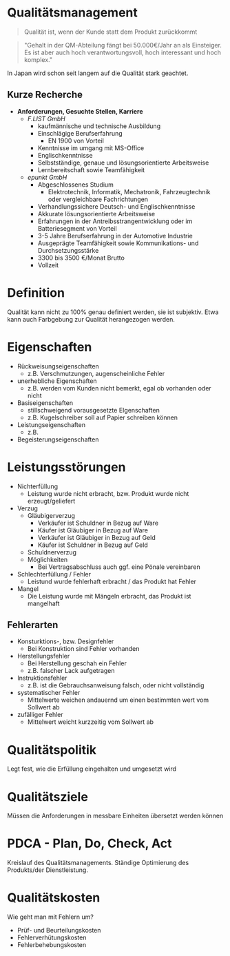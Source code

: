 Qualitätsmanagement
====

> Qualität ist, wenn der Kunde statt dem Produkt zurückkommt

> "Gehalt in der QM-Abteilung fängt bei 50.000€/Jahr an als Einsteiger. Es ist aber auch hoch verantwortungsvoll, hoch interessant und hoch komplex."

In Japan wird schon seit langem auf die Qualität stark geachtet.

Kurze Recherche
----

- **Anforderungen, Gesuchte Stellen, Karriere**
   - _F.LIST GmbH_
       - kaufmännische und technische Ausbildung
       - Einschlägige Berufserfahrung
          - EN 1900 von Vorteil
       - Kenntnisse im umgang mit MS-Office
       - Englischkenntnisse
       - Selbstständige, genaue und lösungsorientierte Arbeitsweise
       - Lernbereitschaft sowie Teamfähigkeit 
   - _epunkt GmbH_
      - Abgeschlossenes Studium
	     - Elektrotechnik, Informatik, Mechatronik, Fahrzeugtechnik oder vergleichbare Fachrichtungen
	  - Verhandlungssichere Deutsch- und Englischkenntnisse
	  - Akkurate lösungsorientierte Arbeitsweise
	  - Erfahrungen in der Antreibsstrangentwicklung oder im Batteriesegment von Vorteil
      - 3-5 Jahre Berufserfahrung in der Automotive Industrie
	  - Ausgeprägte Teamfähigkeit sowie Kommunikations- und Durchsetzungsstärke
	  - 3300 bis 3500 €/Monat Brutto
	  - Vollzeit

Definition
====

Qualität kann nicht zu 100% genau definiert werden, sie ist subjektiv. Etwa kann auch Farbgebung zur Qualität herangezogen werden.


Eigenschaften
====

- Rückweisungseigenschaften
   - z.B. Verschmutzungen, augenscheinliche Fehler
- unerhebliche Eigenschaften
   - z.B. werden vom Kunden nicht bemerkt, egal ob vorhanden oder nicht
- Basiseigenschaften
   - stillschweigend vorausgesetzte EIgenschaften
   - z.B. Kugelschreiber soll auf Papier schreiben können
- Leistungseigenschaften
   - z.B. 
- Begeisterungseigenschaften


Leistungsstörungen
====

- Nichterfüllung
   - Leistung wurde nicht erbracht, bzw. Produkt wurde nicht erzeugt/geliefert
- Verzug
   - Gläubigerverzug
      - Verkäufer ist Schuldner in Bezug auf Ware
	  - Käufer ist Gläubiger in Bezug auf Ware
	  - Verkäufer ist Gläubiger in Bezug auf Geld
	  - Käufer ist Schuldner in Bezug auf Geld
   - Schuldnerverzug
   - Möglichkeiten
      - Bei Vertragsabschluss auch ggf. eine Pönale vereinbaren
- Schlechterfüllung / Fehler
   - Leistund wurde fehlerhaft erbracht / das Produkt hat Fehler
- Mangel
   - Die Leistung wurde mit Mängeln erbracht, das Produkt ist mangelhaft


Fehlerarten
----

- Konsturktions-, bzw. Designfehler
   - Bei Konstruktion sind Fehler vorhanden
- Herstellungsfehler
   - Bei Herstellung geschah ein Fehler
   - z.B. falscher Lack aufgetragen
- Instruktionsfehler
   - z.B. ist die Gebrauchsanweisung falsch, oder nicht vollständig
- systematischer Fehler
   - Mittelwerte weichen andauernd um einen bestimmten wert vom Sollwert ab
- zufälliger Fehler
   - Mittelwert weicht kurzzeitig vom Sollwert ab


Qualitätspolitik
====

Legt fest, wie die Erfüllung eingehalten und umgesetzt wird


Qualitätsziele
====

Müssen die Anforderungen in messbare Einheiten übersetzt werden können


PDCA - Plan, Do, Check, Act
====

Kreislauf des Qualitätsmanagements. Ständige Optimierung des Produkts/der Dienstleistung.


Qualitätskosten
====

Wie geht man mit Fehlern um?

- Prüf- und Beurteilungskosten
- Fehlerverhütungskosten
- Fehlerbehebungskosten